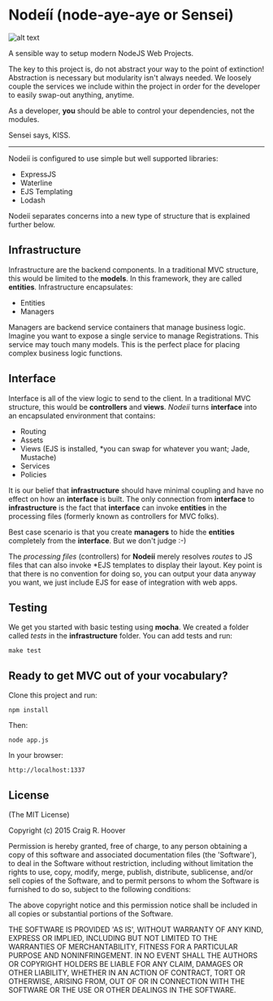 Nodeíí (node-aye-aye or Sensei)
========

![alt text](http://craigrhoover.com/images/ayeaye.png "Aye Aye")

A sensible way to setup modern NodeJS Web Projects.

The key to this project is, do not abstract your way to the point of extinction! Abstraction is necessary but modularity isn't always needed. We loosely couple the services we include within the project in order for the developer to easily swap-out anything, anytime.

As a developer, __you__ should be able to control your dependencies, not the modules.

Sensei says, KISS.
_____________________________________________________
Nodeíí is configured to use simple but well supported libraries:

- ExpressJS
- Waterline
- EJS Templating
- Lodash

Nodeíí separates concerns into a new type of structure that is explained further below.

Infrastructure
---------------
Infrastructure are the backend components.  In a traditional MVC structure, this would be limited to the __models__. In this framework, they are called __entities__.  Infrastructure encapsulates:

- Entities
- Managers

Managers are backend service containers that manage business logic.  Imagine you want to expose a single service to manage Registrations.  This service may touch many models. This is the perfect place for placing complex business logic functions.

Interface
---------------
Interface is all of the view logic to send to the client.  In a traditional MVC structure, this would be __controllers__  and __views__. _Nodeíí_ turns __interface__ into an encapsulated environment that contains:

- Routing
- Assets
- Views (EJS is installed, *you can swap for whatever you want; Jade, Mustache)
- Services
- Policies

It is our belief that __infrastructure__ should have minimal coupling and have no effect on how an __interface__ is built. The only connection from __interface__ to __infrastructure__ is the fact that __interface__ can invoke __entities__ in the processing files (formerly known as controllers for MVC folks). 

Best case scenario is that you create __managers__ to hide the __entities__ completely from the __interface__.  But we don't judge :-)

The _processing files_ (controllers) for __Nodeíí__ merely resolves _routes_ to JS files that can also invoke *EJS templates to display their layout. Key point is that there is no convention for doing so, you can output your data anyway you want, we just include EJS for ease of integration with web apps.

Testing
---------------
We get you started with basic testing using __mocha__.  We created a folder called _tests_ in the __infrastructure__ folder.  You can add tests and run:

    make test


## Ready to get MVC out of your vocabulary?

Clone this project and run:

    npm install
   
Then:

    node app.js

In your browser:

    http://localhost:1337
    
License
---------------
(The MIT License)

Copyright (c) 2015 Craig R. Hoover <crh3675 at gmail.com>

Permission is hereby granted, free of charge, to any person obtaining a copy of this software and associated documentation files (the 'Software'), to deal in the Software without restriction, including without limitation the rights to use, copy, modify, merge, publish, distribute, sublicense, and/or sell copies of the Software, and to permit persons to whom the Software is furnished to do so, subject to the following conditions:

The above copyright notice and this permission notice shall be included in all copies or substantial portions of the Software.

THE SOFTWARE IS PROVIDED 'AS IS', WITHOUT WARRANTY OF ANY KIND, EXPRESS OR IMPLIED, INCLUDING BUT NOT LIMITED TO THE WARRANTIES OF MERCHANTABILITY, FITNESS FOR A PARTICULAR PURPOSE AND NONINFRINGEMENT. IN NO EVENT SHALL THE AUTHORS OR COPYRIGHT HOLDERS BE LIABLE FOR ANY CLAIM, DAMAGES OR OTHER LIABILITY, WHETHER IN AN ACTION OF CONTRACT, TORT OR OTHERWISE, ARISING FROM, OUT OF OR IN CONNECTION WITH THE SOFTWARE OR THE USE OR OTHER DEALINGS IN THE SOFTWARE.    
